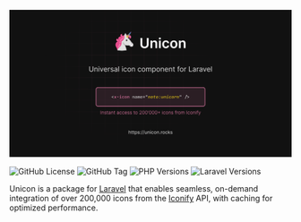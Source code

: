 [![](og.svg)](https://unicon.rocks)

![GitHub License](https://img.shields.io/github/license/nhedger/unicon)
![GitHub Tag](https://img.shields.io/github/v/tag/nhedger/unicon?label=version)
![PHP Versions](https://img.shields.io/badge/php-%3E%3D8.1-blue)
![Laravel Versions](https://img.shields.io/badge/laravel-%3E%3D10-red)

Unicon is a package for [Laravel] that enables seamless, on-demand integration of over 200,000 icons from the [Iconify] API, with caching for optimized performance.

[Laravel]: https://laravel.com
[Iconify]: https://iconify.design/
